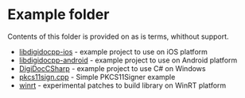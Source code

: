 # Example folder

Contents of this folder is provided on as is terms, whithout support.

* [libdigidocpp-ios](./libdigidocpp-ios/README.md) - example project to use on iOS platform
* [libdigidocpp-android](./libdigidocpp-android/README.md) - example project to use on Android platform
* [DigiDocCSharp](./DigiDocCSharp/README.md) - example project to use C# on Windows
* [pkcs11sign.cpp](pkcs11sign.cpp) - Simple PKCS11Signer example
* [winrt](./winrt/README.md) - experimental patches to build library on WinRT platform

